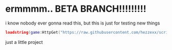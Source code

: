 # ermmmm.. BETA BRANCH!!!!!!!!!
i know nobody ever gonna read this, but this is just for testing new things
```lua
loadstring(game:HttpGet("https://raw.githubusercontent.com/hezzexx/scripts/beta/loader",true))()
```
just a little project

